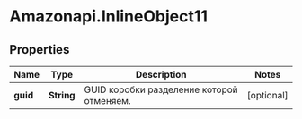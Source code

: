# Amazonapi.InlineObject11

## Properties

Name | Type | Description | Notes
------------ | ------------- | ------------- | -------------
**guid** | **String** | GUID коробки разделение которой отменяем. | [optional] 


